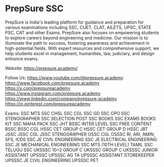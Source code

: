 # PrepSure SSC

PrepSure is India's leading platform for guidance and preparation for various examinations including SSC, CUET, CLAT, AILETS, UPSC, STATE PSC, CAT and other Exams. PrepSure also focuses on empowering students to explore careers beyond engineering and medicine. Our mission is to illuminate the path to success, fostering awareness and achievement in high-potential fields. With expert resources and comprehensive support, we help students excel in management, humanities, law, judiciary, and design entrance exams.

Website:
https://prepsure.academy/

Follow Us:
https://www.youtube.com/@prepsure.academy
https://www.facebook.com/prepsure.academy
https://x.com/prepsureacademy
https://www.instagram.com/prepsure.academy
https://www.linkedin.com/company/prepsure-academy
https://in.pinterest.com/prepsureacademy

Exams:
SSC MTS
SSC CHSL
SSC CGL
SSC GD
SSC CPO
SSC STENOGRAPHER
SSC SELECTION POST
SSC BOOKS
SSC EXAMS BOOKS KIT
SSC MAHA PACK
SSC JHT
BSSC INTER LEVEL
SSC FREE CONTENT
BSSC
BSSC CGL
HSSC CET GROUP C
HSSC CET GROUP D
HSSC JBT
JSSC
JSSC CGL
JSSC STENOGRAPHER
OSSC CGL
OSSSC RI, ARI, AMIN, SFS, ICDS
SSC JE CIVIL ENGINEERING
SSC JE ELECTRICAL ENGINEERING
SSC JE MECHANICAL ENGINEERING
SSC MTS (10TH LEVEL)
TAMIL SSC
TELUGU SSC
UKSSSC 10+2 GROUP C
UKSSSC GROUP C
UKSSSC JUNIOR ASSISTANT
UPSSSC
UPSSSC AG TA
UPSSSC ASSISTANT STOREKEEPER
UPSSSC JE CIVIL ENGINEERING
UPSSSC PET
